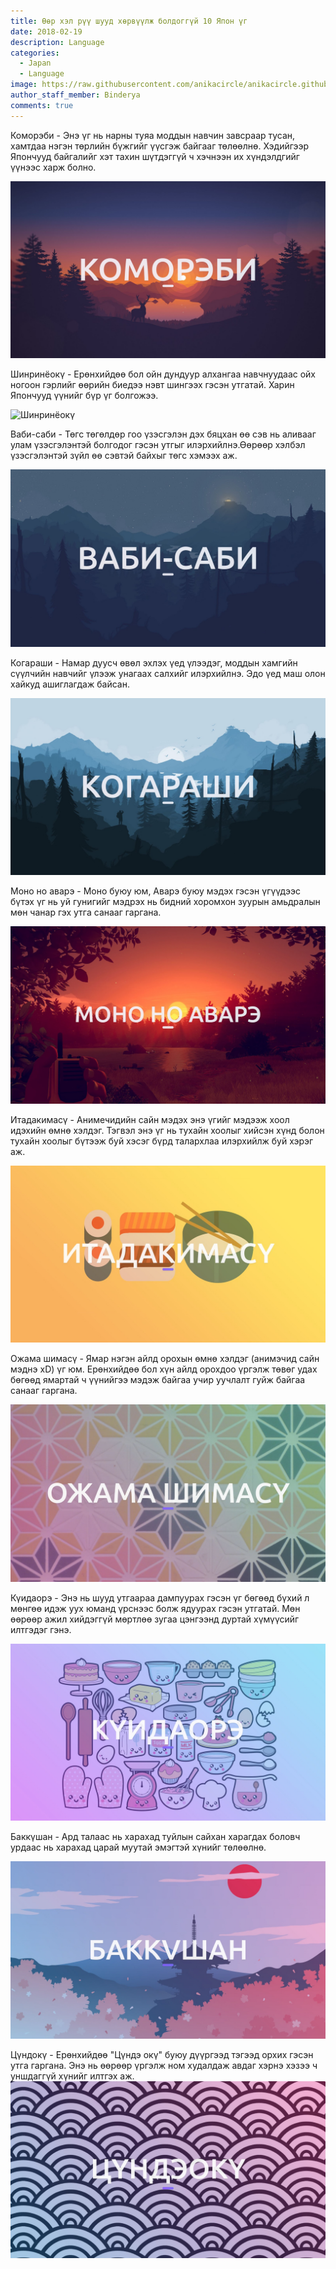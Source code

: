 ```yaml
---
title: Ѳөр хэл рүү шууд хөрвүүлж болдоггүй 10 Япон үг
date: 2018-02-19
description: Language
categories:
  - Japan
  - Language
image: https://raw.githubusercontent.com/anikacircle/anikacircle.github.io/main/.images/non-transalted-word.jpg
author_staff_member: Binderya
comments: true
---
```

Коморэби - Энэ үг нь нарны туяа моддын навчин завсраар тусан, хамтдаа нэгэн төрлийн бүжгийг үүсгэж байгааг төлөөлнө. Хэдийгээр Япончууд байгалийг хэт тахин шүтдэггүй ч хэчнээн их хүндэлдгийг үүнээс харж болно.

![Коморэби](https://raw.githubusercontent.com/anikacircle/anikacircle.github.io/main/.images/komorebi.jpg)

Шинринёокү - Ерөнхийдөө бол ойн дундуур алхангаа навчнуудаас ойх ногоон гэрлийг өөрийн биедээ нэвт шингээх гэсэн утгатай. Харин Япончууд үүнийг бүр үг болгожээ.

![Шинринёокү](https://raw.githubusercontent.com/anikacircle/anikacircle.github.io/main/.images/Шинринёокү.jpg)

Ваби-саби - Төгс төгөлдөр гоо үзэсгэлэн дэх бяцхан өө сэв нь аливааг улам үзэсгэлэнтэй болгодог гэсэн утгыг илэрхийлнэ.Өөрөөр хэлбэл үзэсгэлэнтэй зүйл өө сэвтэй байхыг төгс хэмээх аж.

![Ваби-саби](https://raw.githubusercontent.com/anikacircle/anikacircle.github.io/main/.images/Ваби-саби.jpg)

Когараши - Намар дуусч өвөл эхлэх үед үлээдэг, моддын хамгийн сүүлчийн навчийг үлээж унагаах салхийг илэрхийлнэ. Эдо үед маш олон хайкуд ашиглагдаж байсан.

![Когараши](https://raw.githubusercontent.com/anikacircle/anikacircle.github.io/main/.images/Когараши.jpg)

Моно но аварэ - Моно буюу юм, Аварэ буюу мэдэх гэсэн үгүүдээс бүтэх үг нь уй гунигийг мэдрэх нь бидний хоромхон зуурын амьдралын мөн чанар гэх утга санааг гаргана.

![Моно но аварэ](https://raw.githubusercontent.com/anikacircle/anikacircle.github.io/main/.images/Моно-но-аварэ.jpg)

Итадакимасү - Анимечидийн сайн мэдэх энэ үгийг мэдээж хоол идэхийн өмнө хэлдэг. Тэгвэл энэ үг нь тухайн хоолыг хийсэн хүнд болон тухайн хоолыг бүтээж буй хэсэг бүрд талархлаа илэрхийлж буй хэрэг аж.

![Итадакимасү](https://raw.githubusercontent.com/anikacircle/anikacircle.github.io/main/.images/Итадакимасү.jpg)

Ожама шимасү - Ямар нэгэн айлд орохын өмнө хэлдэг (анимэчид сайн мэднэ xD) үг юм. Ерөнхийдөө бол хүн айлд орохдоо үргэлж төвөг удах бөгөөд ямартай ч үүнийгээ мэдэж байгаа учир уучлалт гуйж байгаа санааг гаргана.

![Ожама-шимасү](https://raw.githubusercontent.com/anikacircle/anikacircle.github.io/main/.images/Ожама-шимасү.jpg)

Күидаорэ - Энэ нь шууд утгаараа дампуурах гэсэн үг бөгөөд бүхий л мөнгөө идэж уух юманд үрснээс болж ядуурах гэсэн утгатай. Мөн өөрөөр ажил хийдэггүй мөртлөө зугаа цэнгээнд дуртай хүмүүсийг илтгэдэг гэнэ.

![Күидаорэ](https://raw.githubusercontent.com/anikacircle/anikacircle.github.io/main/.images/Күидаорэ.jpg)

Баккүшан - Ард талаас нь харахад туйлын сайхан харагдах боловч урдаас нь харахад царай муутай эмэгтэй хүнийг төлөөлнө.

![Баккүшан](https://raw.githubusercontent.com/anikacircle/anikacircle.github.io/main/.images/Баккүшан.jpg)

Цүндокү - Ерөнхийдөө "Цүндэ окү" буюу дүүргээд тэгээд орхих гэсэн утга гаргана. Энэ нь өөрөөр үргэлж ном худалдаж авдаг хэрнэ хэзээ ч уншдаггүй хүнийг илтгэх аж.
![Цүндокү](https://raw.githubusercontent.com/anikacircle/anikacircle.github.io/main/.images/Цүндокү.jpg)